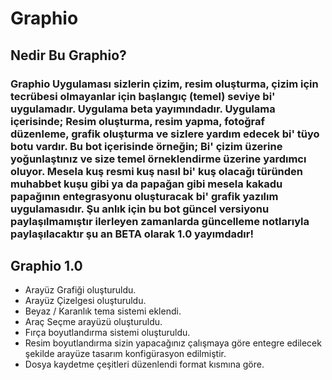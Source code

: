 # Graphio

## Nedir Bu Graphio?

### Graphio Uygulaması sizlerin çizim, resim oluşturma, çizim için tecrübesi olmayanlar için başlangıç (temel) seviye bi' uygulamadır. Uygulama beta yayımındadır. Uygulama içerisinde; Resim oluşturma, resim yapma, fotoğraf düzenleme, grafik oluşturma ve sizlere yardım edecek bi' tüyo botu vardır. Bu bot içerisinde örneğin; Bi' çizim üzerine yoğunlaştınız ve size temel örneklendirme üzerine yardımcı oluyor. Mesela kuş resmi kuş nasıl bi' kuş olacağı türünden muhabbet kuşu gibi ya da papağan gibi mesela kakadu papağının entegrasyonu oluşturacak bi' grafik yazılım uygulamasıdır. Şu anlık için bu bot güncel versiyonu paylaşılmamıştır ilerleyen zamanlarda güncelleme notlarıyla paylaşılacaktır şu an BETA olarak 1.0 yayımdadır!

## Graphio 1.0

- Arayüz Grafiği oluşturuldu.
- Arayüz Çizelgesi oluşturuldu.
- Beyaz / Karanlık tema sistemi eklendi.
- Araç Seçme arayüzü oluşturuldu.
- Fırça boyutlandırma sistemi oluşturuldu.
- Resim boyutlandırma sizin yapacağınız çalışmaya göre entegre edilecek şekilde arayüze tasarım konfigürasyon edilmiştir.
- Dosya kaydetme çeşitleri düzenlendi format kısmına göre.

